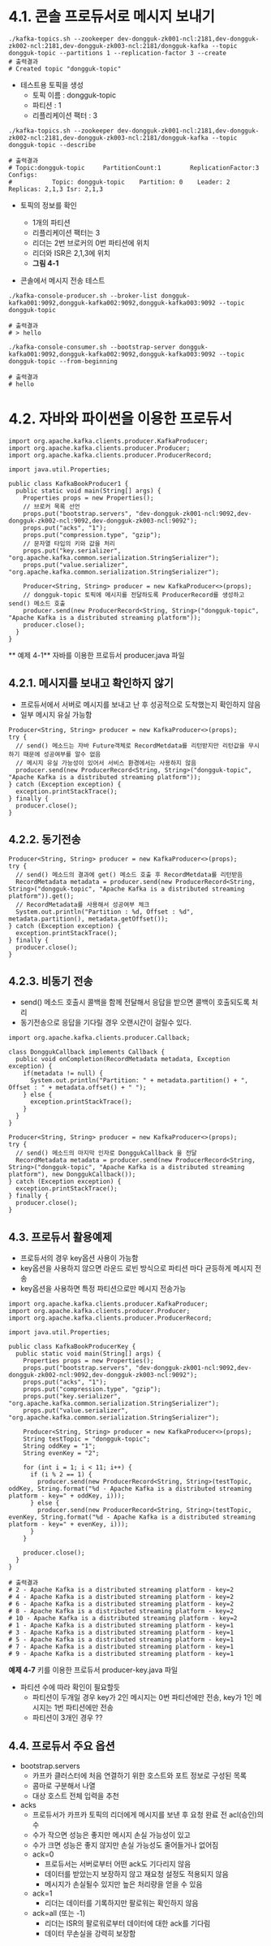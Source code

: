 # 4.1. 콘솔 프로듀서로 메시지 보내기

```  
./kafka-topics.sh --zookeeper dev-dongguk-zk001-ncl:2181,dev-dongguk-zk002-ncl:2181,dev-dongguk-zk003-ncl:2181/dongguk-kafka --topic dongguk-topic --partitions 1 --replication-factor 3 --create
# 출력결과
# Created topic "dongguk-topic"
```

- 테스트용 토픽을 생성
  - 토픽 이름 : dongguk-topic
  - 파티션 : 1
  - 리플리케이션 팩터 : 3

```
./kafka-topics.sh --zookeeper dev-dongguk-zk001-ncl:2181,dev-dongguk-zk002-ncl:2181,dev-dongguk-zk003-ncl:2181/dongguk-kafka --topic dongguk-topic --describe

# 출력결과
# Topic:dongguk-topic     PartitionCount:1        ReplicationFactor:3     Configs:
#           Topic: dongguk-topic    Partition: 0    Leader: 2       Replicas: 2,1,3 Isr: 2,1,3
```

- 토픽의 정보를 확인
  - 1개의 파티션
  - 리플리케이션 팩터는 3
  - 리더는 2번 브로커의 0번 파티션에 위치
  - 리더와 ISR은 2,1,3에 위치
  - **그림 4-1** 

- 콘솔에서 메시지 전송 테스트

```
./kafka-console-producer.sh --broker-list dongguk-kafka001:9092,dongguk-kafka002:9092,dongguk-kafka003:9092 --topic dongguk-topic

# 출력결과
# > hello
```

```
./kafka-console-consumer.sh --bootstrap-server dongguk-kafka001:9092,dongguk-kafka002:9092,dongguk-kafka003:9092 --topic dongguk-topic --from-beginning

# 출력결과
# hello
```

# 4.2. 자바와 파이썬을 이용한 프로듀서

```
import org.apache.kafka.clients.producer.KafkaProducer;
import org.apache.kafka.clients.producer.Producer;
import org.apache.kafka.clients.producer.ProducerRecord;

import java.util.Properties;

public class KafkaBookProducer1 {
  public static void main(String[] args) {
    Properties props = new Properties();
    // 브로커 목록 선언
    props.put("bootstrap.servers", "dev-dongguk-zk001-ncl:9092,dev-dongguk-zk002-ncl:9092,dev-dongguk-zk003-ncl:9092");
    props.put("acks", "1");
    props.put("compression.type", "gzip");
    // 문자열 타입의 키와 값을 처리
    props.put("key.serializer", "org.apache.kafka.common.serialization.StringSerializer");
    props.put("value.serializer", "org.apache.kafka.common.serialization.StringSerializer");

    Producer<String, String> producer = new KafkaProducer<>(props);
    // dongguk-topic 토픽에 메시지를 전달하도록 ProducerRecord를 생성하고 send() 메소드 호출
    producer.send(new ProducerRecord<String, String>("dongguk-topic", "Apache Kafka is a distributed streaming platform"));
    producer.close();
  }
}
```
** 예제 4-1** 자바를 이용한 프로듀서 producer.java 파일

## 4.2.1. 메시지를 보내고 확인하지 않기 

- 프로듀서에서 서버로 메시지를 보내고 난 후 성공적으로 도착했는지 확인하지 않음
- 일부 메시지 유실 가능함

```
Producer<String, String> producer = new KafkaProducer<>(props);
try {
  // send() 메소드는 자바 Future객체로 RecordMetdata를 리턴받지만 리턴값을 무시하기 때문에 성공여부를 알수 없음
  // 메시지 유실 가능성이 있어서 서비스 환경에서는 사용하지 않음
  producer.send(new ProducerRecord<String, String>("dongguk-topic", "Apache Kafka is a distributed streaming platform"));
} catch (Exception exception) {
  exception.printStackTrace();
} finally {
  producer.close();
}
```

## 4.2.2. 동기전송

```
Producer<String, String> producer = new KafkaProducer<>(props);
try {
  // send() 메소드의 결과에 get() 메소드 호출 후 RecordMetdata를 리턴받음
  RecordMetadata metadata = producer.send(new ProducerRecord<String, String>("dongguk-topic", "Apache Kafka is a distributed streaming platform")).get();
  // RecordMetadata를 사용해서 성공여부 체크
  System.out.println("Partition : %d, Offset : %d", metadata.partition(), metadata.getOffset());
} catch (Exception exception) {
  exception.printStackTrace();
} finally {
  producer.close();
}
```

## 4.2.3. 비동기 전송

- send() 메소드 호출시 콜백을 함께 전달해서 응답을 받으면 콜백이 호출되도록 처리
- 동기전송으로 응답을 기다릴 경우 오랜시간이 걸릴수 있다. 

```
import org.apache.kafka.clients.producer.Callback;

class DonggukCallback implements Callback {
  public void onCompletion(RecordMetadata metadata, Exception exception) {
    if(metadata != null) {
      System.out.println("Partition: " + metadata.partition() + ", Offset : " + metadata.offset() + " ");
    } else {
      exception.printStackTrace();
    }
  }
}
```
 
 ```
 Producer<String, String> producer = new KafkaProducer<>(props);
 try {
   // send() 메소드의 마지막 인자로 DonggukCallback 을 전달
   RecordMetadata metadata = producer.send(new ProducerRecord<String, String>("dongguk-topic", "Apache Kafka is a distributed streaming platform"), new DonggukCallback());
 } catch (Exception exception) {
   exception.printStackTrace();
 } finally {
   producer.close();
 }
 ```

## 4.3. 프로듀서 활용예제

- 프로듀서의 경우 key옵션 사용이 가능함
- key옵션을 사용하지 않으면 라운드 로빈 방식으로 파티션 마다 균등하게 메시지 전송
- key옵션을 사용하면 특정 파티션으로만 메시지 전송가능

```
import org.apache.kafka.clients.producer.KafkaProducer;
import org.apache.kafka.clients.producer.Producer;
import org.apache.kafka.clients.producer.ProducerRecord;

import java.util.Properties;

public class KafkaBookProducerKey {
  public static void main(String[] args) {
    Properties props = new Properties();
    props.put("bootstrap.servers", "dev-dongguk-zk001-ncl:9092,dev-dongguk-zk002-ncl:9092,dev-dongguk-zk003-ncl:9092");
    props.put("acks", "1");
    props.put("compression.type", "gzip");
    props.put("key.serializer", "org.apache.kafka.common.serialization.StringSerializer");
    props.put("value.serializer", "org.apache.kafka.common.serialization.StringSerializer");

    Producer<String, String> producer = new KafkaProducer<>(props);
    String testTopic = "dongguk-topic";
    String oddKey = "1";
    String evenKey = "2";

    for (int i = 1; i < 11; i++) {
      if (i % 2 == 1) {
        producer.send(new ProducerRecord<String, String>(testTopic, oddKey, String.format("%d - Apache Kafka is a distributed streaming platform - key=" + oddKey, i)));
      } else {
        producer.send(new ProducerRecord<String, String>(testTopic, evenKey, String.format("%d - Apache Kafka is a distributed streaming platform - key=" + evenKey, i)));
      }
    }

    producer.close();
  }
}

# 출력결과
# 2 - Apache Kafka is a distributed streaming platform - key=2
# 4 - Apache Kafka is a distributed streaming platform - key=2
# 6 - Apache Kafka is a distributed streaming platform - key=2
# 8 - Apache Kafka is a distributed streaming platform - key=2
# 10 - Apache Kafka is a distributed streaming platform - key=2
# 1 - Apache Kafka is a distributed streaming platform - key=1
# 3 - Apache Kafka is a distributed streaming platform - key=1
# 5 - Apache Kafka is a distributed streaming platform - key=1
# 7 - Apache Kafka is a distributed streaming platform - key=1
# 9 - Apache Kafka is a distributed streaming platform - key=1
```
**예제 4-7** 키를 이용한 프로듀서 producer-key.java 파일

- 파티션 수에 따라 확인이 필요할듯
  - 파티션이 두개일 경우 key가 2인 메시지는 0번 파티션에만 전송, key가 1인 메시지는 1번 파티션에만 전송
  - 파티션이 3개인 경우 ??


## 4.4. 프로듀서 주요 옵션

- bootstrap.servers
  - 카프카 클러스터에 처음 연결하기 위한 호스트와 포트 정보로 구성된 목록
  - 콤마로 구분해서 나열
  - 대상 호스트 전체 입력을 추천
- acks
  - 프로듀서가 카프카 토픽의 리더에게 메시지를 보낸 후 요청 완료 전 acl(승인)의 수
  - 수가 작으면 성능은 좋지만 메시지 손실 가능성이 있고
  - 수가 크면 성능은 좋지 않지만 손실 가능성도 줄어들거나 없어짐
  - ack=0 
    - 프로듀서는 서버로부터 어떤 ack도 기다리지 않음
    - 데이터를 받았는지 보장하지 않고 재요청 설정도 적용되지 않음
    - 메시지가 손실될수 있지만 높은 처리량을 얻을 수 있음
  - ack=1
    - 리더는 데이터를 기록하지만 팔로워는 확인하지 않음
  - ack=all (또는 -1)
    - 리더는 ISR의 팔로워로부터 데이터에 대한 ack를 기다림
    - 데이터 무손실을 강력히 보장함


















